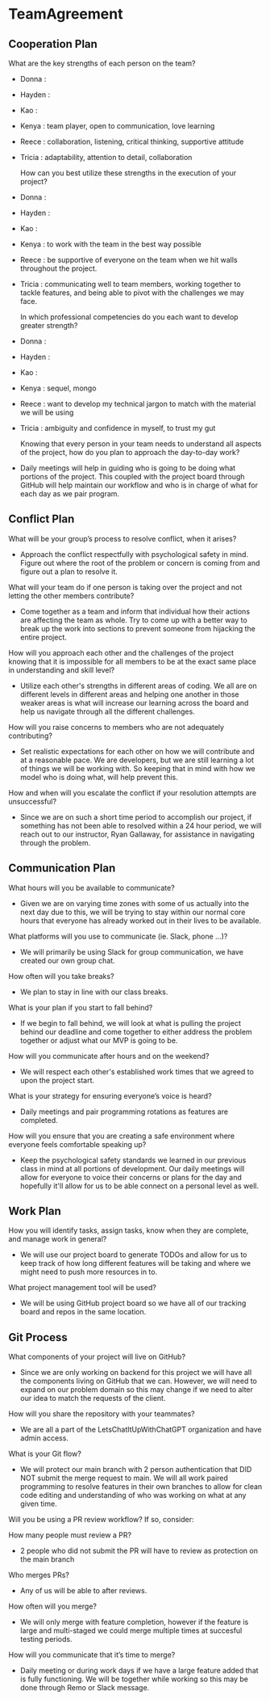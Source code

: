 # TeamAgreement


## Cooperation Plan

   What are the key strengths of each person on the team?
   
 - Donna : 
 - Hayden :
 - Kao :
 - Kenya : team player, open to communication, love learning
 - Reece : collaboration, listening, critical thinking, supportive attitude
 - Tricia :  adaptability, attention to detail, collaboration
 
    How can you best utilize these strengths in the execution of your project?
    
 - Donna : 
 - Hayden :
 - Kao :
 - Kenya : to work with the team in the best way possible
 - Reece : be supportive of everyone on the team when we hit walls throughout the project.
 - Tricia : communicating well to team members, working together to tackle features, and being able to pivot with the challenges we may face. 
    
    In which professional competencies do you each want to develop greater strength?
    
 - Donna : 
 - Hayden :
 - Kao :
 - Kenya : sequel, mongo
 - Reece : want to develop my technical jargon to match with the material we will be using
 - Tricia : ambiguity and confidence in myself, to trust my gut
  
    Knowing that every person in your team needs to understand all aspects of the project, how do you plan to approach the day-to-day work?
    
 - Daily meetings will help in guiding who is going to be doing what portions of the project.  This coupled with the project board through GitHub will help maintain our workflow and who is in charge of what for each day as we pair program.


## Conflict Plan

   What will be your group’s process to resolve conflict, when it arises?
    
  - Approach the conflict respectfully with psychological safety in mind.  Figure out where the root of the problem or concern is coming from and figure out a plan to resolve it.

   What will your team do if one person is taking over the project and not letting the other members contribute?
    
   - Come together as a team and inform that individual how their actions are affecting the team as whole.  Try to come up with a better way to break up the work into sections to prevent someone from
     hijacking the entire project.
     
   How will you approach each other and the challenges of the project knowing that it is impossible for all members to be at the exact same place in understanding and skill level?
    
   - Utilize each other's strengths in different areas of coding.  We all are on different levels in different areas and helping one another in those weaker areas is what will increase our learning across the board and help us navigate through all the different challenges.

   How will you raise concerns to members who are not adequately contributing?
    
   - Set realistic expectations for each other on how we will contribute and at a reasonable pace.  We are developers, but we are still learning a lot of things we will be working with.  So keeping that in mind with how we model who is doing what, will help prevent this.

   How and when will you escalate the conflict if your resolution attempts are unsuccessful?
   - Since we are on such a short time period to accomplish our project, if something has not been able to resolved within a 24 hour period, we will reach out to our instructor, Ryan Gallaway, for assistance in navigating through the problem.

## Communication Plan

   What hours will you be available to communicate?
   
   - Given we are on varying time zones with some of us actually into the next day due to this, we will be trying to stay within our normal core hours that everyone has already worked out in their lives to be available.
   
   What platforms will you use to communicate (ie. Slack, phone …)?
   
   - We will primarily be using Slack for group communication, we have created our own group chat.
   
   How often will you take breaks?
   
   - We plan to stay in line with our class breaks.
   
   What is your plan if you start to fall behind?
   
   - If we begin to fall behind, we will look at what is pulling the project behind our deadline and come together to either address the problem together or adjust what our MVP is going to be.
   
   How will you communicate after hours and on the weekend?
   
   - We will respect each other's established work times that we agreed to upon the project start.
   
   What is your strategy for ensuring everyone’s voice is heard?
   
   - Daily meetings and pair programming rotations as features are completed.
   
   How will you ensure that you are creating a safe environment where everyone feels comfortable speaking up?
   
   - Keep the psychological safety standards we learned in our previous class in mind at all portions of development.  Our daily meetings will allow for everyone to voice their concerns or plans for the day and hopefully it'll allow for us to be able connect on a personal level as well.

## Work Plan
 
  How you will identify tasks, assign tasks, know when they are complete, and manage work in general?
  
  - We will use our project board to generate TODOs and allow for us to keep track of how long different features will be taking and where we might need to push more resources in to.
  
  What project management tool will be used?
  
  - We will be using GitHub project board so we have all of our tracking board and repos in the same location.

## Git Process


   What components of your project will live on GitHub?
   
   - Since we are only working on backend for this project we will have all the components living on GitHub that we can.  However, we will need to expand on our problem domain so this may change if we need to alter our idea to match the requests of the client.
   
   How will you share the repository with your teammates?
     
   - We are all a part of the LetsChatItUpWithChatGPT organization and have admin access.
   
   What is your Git flow?
     
   - We will protect our main branch with 2 person authentication that DID NOT submit the merge request to main.  We will all work paired programming to resolve features in their own branches to allow for clean code editing and understanding of who was working on what at any given time.
   
   Will you be using a PR review workflow? If so, consider:
   
   How many people must review a PR?
          
   - 2 people who did not submit the PR will have to review as protection on the main branch
   
   Who merges PRs?
          
   - Any of us will be able to after reviews.
   
   How often will you merge?
      
   - We will only merge with feature completion, however if the feature is large and multi-staged we could merge multiple times at succesful testing periods.
   
   How will you communicate that it’s time to merge?
          
   - Daily meeting or during work days if we have a large feature added that is fully functioning. We will be together while working so this may be done through Remo or Slack message.
   


